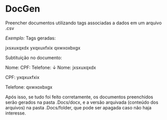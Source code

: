 # DocGen
Preencher documentos utilizando tags associadas a dados em um arquivo .csv

*Exemplo:*
Tags geradas:

jxsxuxqxdx
yxqxuxfxix
qxwxoxbxgx

Subtituição no documento:

Nome:
CPF:
Telefone:
↓
Nome: jxsxuxqxdx

CPF: yxqxuxfxix

Telefone: qxwxoxbxgx

Após isso, se tudo foi feito corretamente, os documentos preenchidos serão gerados na pasta .Docs/docx, e a versão arquivada (conteúdo dos arquivos) na pasta .Docs/folder, que pode ser apagada caso não haja interesse.
